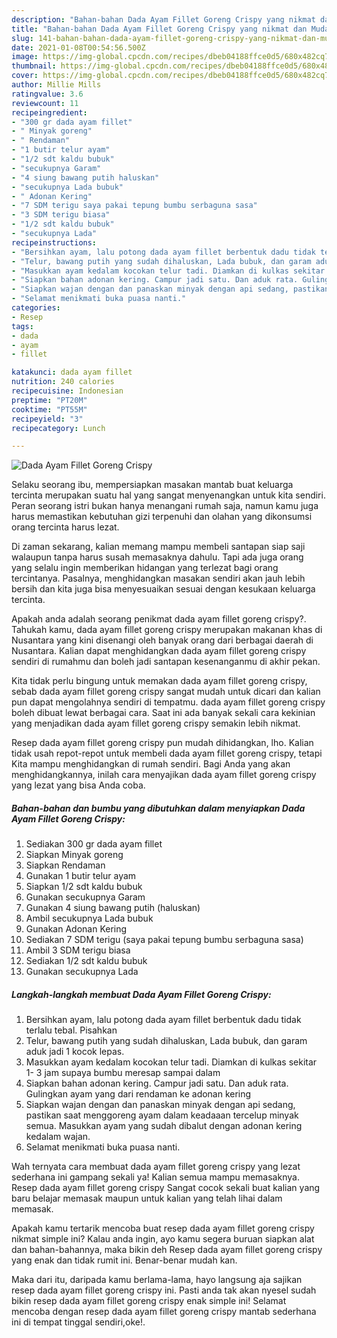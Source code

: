 ```yaml
---
description: "Bahan-bahan Dada Ayam Fillet Goreng Crispy yang nikmat dan Mudah Dibuat"
title: "Bahan-bahan Dada Ayam Fillet Goreng Crispy yang nikmat dan Mudah Dibuat"
slug: 141-bahan-bahan-dada-ayam-fillet-goreng-crispy-yang-nikmat-dan-mudah-dibuat
date: 2021-01-08T00:54:56.500Z
image: https://img-global.cpcdn.com/recipes/dbeb04188ffce0d5/680x482cq70/dada-ayam-fillet-goreng-crispy-foto-resep-utama.jpg
thumbnail: https://img-global.cpcdn.com/recipes/dbeb04188ffce0d5/680x482cq70/dada-ayam-fillet-goreng-crispy-foto-resep-utama.jpg
cover: https://img-global.cpcdn.com/recipes/dbeb04188ffce0d5/680x482cq70/dada-ayam-fillet-goreng-crispy-foto-resep-utama.jpg
author: Millie Mills
ratingvalue: 3.6
reviewcount: 11
recipeingredient:
- "300 gr dada ayam fillet"
- " Minyak goreng"
- " Rendaman"
- "1 butir telur ayam"
- "1/2 sdt kaldu bubuk"
- "secukupnya Garam"
- "4 siung bawang putih haluskan"
- "secukupnya Lada bubuk"
- " Adonan Kering"
- "7 SDM terigu saya pakai tepung bumbu serbaguna sasa"
- "3 SDM terigu biasa"
- "1/2 sdt kaldu bubuk"
- "secukupnya Lada"
recipeinstructions:
- "Bersihkan ayam, lalu potong dada ayam fillet berbentuk dadu tidak terlalu tebal. Pisahkan"
- "Telur, bawang putih yang sudah dihaluskan, Lada bubuk, dan garam aduk jadi 1 kocok lepas."
- "Masukkan ayam kedalam kocokan telur tadi. Diamkan di kulkas sekitar 1- 3 jam supaya bumbu meresap sampai dalam"
- "Siapkan bahan adonan kering. Campur jadi satu. Dan aduk rata. Gulingkan ayam yang dari rendaman ke adonan kering"
- "Siapkan wajan dengan dan panaskan minyak dengan api sedang, pastikan saat menggoreng ayam dalam keadaaan tercelup minyak semua. Masukkan ayam yang sudah dibalut dengan adonan kering kedalam wajan."
- "Selamat menikmati buka puasa nanti."
categories:
- Resep
tags:
- dada
- ayam
- fillet

katakunci: dada ayam fillet 
nutrition: 240 calories
recipecuisine: Indonesian
preptime: "PT20M"
cooktime: "PT55M"
recipeyield: "3"
recipecategory: Lunch

---
```



![Dada Ayam Fillet Goreng Crispy](https://img-global.cpcdn.com/recipes/dbeb04188ffce0d5/680x482cq70/dada-ayam-fillet-goreng-crispy-foto-resep-utama.jpg)

Selaku seorang ibu, mempersiapkan masakan mantab buat keluarga tercinta merupakan suatu hal yang sangat menyenangkan untuk kita sendiri. Peran seorang istri bukan hanya menangani rumah saja, namun kamu juga harus memastikan kebutuhan gizi terpenuhi dan olahan yang dikonsumsi orang tercinta harus lezat.

Di zaman  sekarang, kalian memang mampu membeli santapan siap saji walaupun tanpa harus susah memasaknya dahulu. Tapi ada juga orang yang selalu ingin memberikan hidangan yang terlezat bagi orang tercintanya. Pasalnya, menghidangkan masakan sendiri akan jauh lebih bersih dan kita juga bisa menyesuaikan sesuai dengan kesukaan keluarga tercinta. 



Apakah anda adalah seorang penikmat dada ayam fillet goreng crispy?. Tahukah kamu, dada ayam fillet goreng crispy merupakan makanan khas di Nusantara yang kini disenangi oleh banyak orang dari berbagai daerah di Nusantara. Kalian dapat menghidangkan dada ayam fillet goreng crispy sendiri di rumahmu dan boleh jadi santapan kesenanganmu di akhir pekan.

Kita tidak perlu bingung untuk memakan dada ayam fillet goreng crispy, sebab dada ayam fillet goreng crispy sangat mudah untuk dicari dan kalian pun dapat mengolahnya sendiri di tempatmu. dada ayam fillet goreng crispy boleh dibuat lewat berbagai cara. Saat ini ada banyak sekali cara kekinian yang menjadikan dada ayam fillet goreng crispy semakin lebih nikmat.

Resep dada ayam fillet goreng crispy pun mudah dihidangkan, lho. Kalian tidak usah repot-repot untuk membeli dada ayam fillet goreng crispy, tetapi Kita mampu menghidangkan di rumah sendiri. Bagi Anda yang akan menghidangkannya, inilah cara menyajikan dada ayam fillet goreng crispy yang lezat yang bisa Anda coba.

<!--inarticleads1-->

##### Bahan-bahan dan bumbu yang dibutuhkan dalam menyiapkan Dada Ayam Fillet Goreng Crispy:

1. Sediakan 300 gr dada ayam fillet
1. Siapkan  Minyak goreng
1. Siapkan  Rendaman
1. Gunakan 1 butir telur ayam
1. Siapkan 1/2 sdt kaldu bubuk
1. Gunakan secukupnya Garam
1. Gunakan 4 siung bawang putih (haluskan)
1. Ambil secukupnya Lada bubuk
1. Gunakan  Adonan Kering
1. Sediakan 7 SDM terigu (saya pakai tepung bumbu serbaguna sasa)
1. Ambil 3 SDM terigu biasa
1. Sediakan 1/2 sdt kaldu bubuk
1. Gunakan secukupnya Lada




<!--inarticleads2-->

##### Langkah-langkah membuat Dada Ayam Fillet Goreng Crispy:

1. Bersihkan ayam, lalu potong dada ayam fillet berbentuk dadu tidak terlalu tebal. Pisahkan
1. Telur, bawang putih yang sudah dihaluskan, Lada bubuk, dan garam aduk jadi 1 kocok lepas.
1. Masukkan ayam kedalam kocokan telur tadi. Diamkan di kulkas sekitar 1- 3 jam supaya bumbu meresap sampai dalam
1. Siapkan bahan adonan kering. Campur jadi satu. Dan aduk rata. Gulingkan ayam yang dari rendaman ke adonan kering
1. Siapkan wajan dengan dan panaskan minyak dengan api sedang, pastikan saat menggoreng ayam dalam keadaaan tercelup minyak semua. Masukkan ayam yang sudah dibalut dengan adonan kering kedalam wajan.
1. Selamat menikmati buka puasa nanti.




Wah ternyata cara membuat dada ayam fillet goreng crispy yang lezat sederhana ini gampang sekali ya! Kalian semua mampu memasaknya. Resep dada ayam fillet goreng crispy Sangat cocok sekali buat kalian yang baru belajar memasak maupun untuk kalian yang telah lihai dalam memasak.

Apakah kamu tertarik mencoba buat resep dada ayam fillet goreng crispy nikmat simple ini? Kalau anda ingin, ayo kamu segera buruan siapkan alat dan bahan-bahannya, maka bikin deh Resep dada ayam fillet goreng crispy yang enak dan tidak rumit ini. Benar-benar mudah kan. 

Maka dari itu, daripada kamu berlama-lama, hayo langsung aja sajikan resep dada ayam fillet goreng crispy ini. Pasti anda tak akan nyesel sudah bikin resep dada ayam fillet goreng crispy enak simple ini! Selamat mencoba dengan resep dada ayam fillet goreng crispy mantab sederhana ini di tempat tinggal sendiri,oke!.

